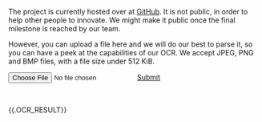 The project is currently hosted over at [GitHub](https://github.com/lesocr). It is not public, in order to help other people to innovate. We might make it public once the final milestone is reached by our team.

However, you can upload a file here and we will do our best to parse it, so you can have a peek at the capabilities of our OCR. We accept JPEG, PNG and BMP files, with a file size under 512 KiB.

<form method="POST" enctype="multipart/form-data">
	<input type="file" name="file" />
	<a href="#" onclick="document.forms[0].submit()">Submit</a>
</form>
<br />

{{.OCR_RESULT}}
